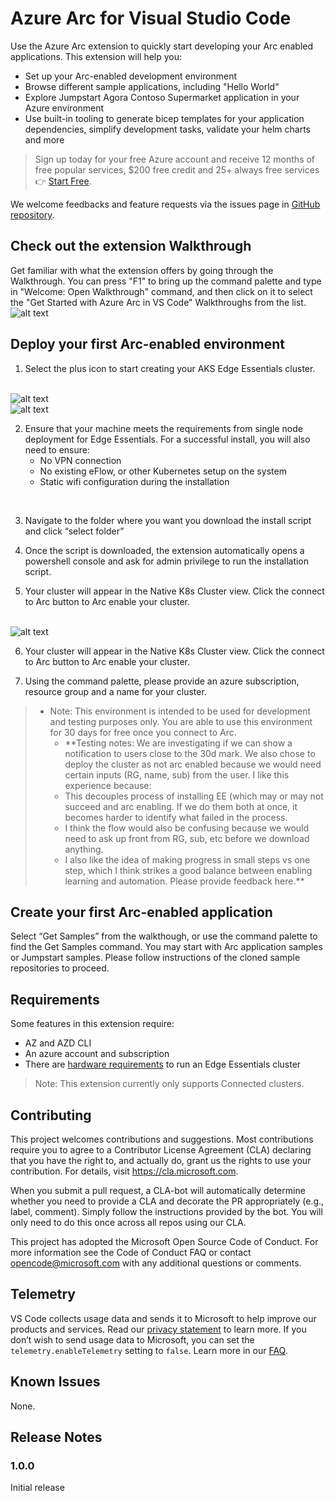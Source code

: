 # Azure Arc for Visual Studio Code 

Use the Azure Arc extension to quickly start developing your Arc enabled applications. This extension will help you: 

- Set up your Arc-enabled development environment
- Browse different sample applications, including "Hello World"
- Explore Jumpstart Agora Contoso Supermarket application in your Azure environment
- Use built-in tooling to generate bicep templates for your application dependencies, simplify development tasks, validate your helm charts and more 

> Sign up today for your free Azure account and receive 12 months of free popular services, $200 free credit and 25+ always free services 👉 [Start Free](https://azure.microsoft.com/free/open-source).

We welcome feedbacks and feature requests via the issues page in [GitHub repository](https://github.com/Azure/azurearc-dev).

## Check out the extension Walkthrough
Get familiar with what the extension offers by going through the Walkthrough. You can press "F1" to bring up the command palette and type in "Welcome: Open Walkthrough" command, and then click on it to select the "Get Started with Azure Arc in VS Code" Walkthroughs from the list.
<img src="https://petwsa.blob.core.windows.net/vscext/openWalkthrough.png" alt="alt text">

## Deploy your first Arc-enabled environment
1. Select the plus icon to start creating your AKS Edge Essentials cluster.
<br/>
<img src="https://petwsa.blob.core.windows.net/vscext/provisionAksEE.png" alt="alt text">
<br/>
<img src="https://petwsa.blob.core.windows.net/vscext/provisionAksEeNotification.png" alt="alt text">

2. Ensure that your machine meets the requirements from single node deployment for Edge Essentials. For a successful install, you will also need to ensure:
    - No VPN connection 
    - No existing eFlow, or other Kubernetes setup on the system 
    - Static wifi configuration during the installation

<br/>

3. Navigate to the folder where you want you download the install script and click “select folder” 

4. Once the script is downloaded, the extension automatically opens a powershell console and ask for admin privilege to run the installation script.

5. Your cluster will appear in the Native K8s Cluster view. Click the connect to Arc button to Arc enable your cluster.
<br/>
<img src="https://petwsa.blob.core.windows.net/vscext/connectToArcIcon.png" alt="alt text">

6. Your cluster will appear in the Native K8s Cluster view. Click the connect to Arc button to Arc enable your cluster. 

7. Using the command palette, please provide an azure subscription, resource group and a name for your cluster.

> - Note: This environment is intended to be used for development and testing purposes only. You are able to use this environment for 30 days for free once you connect to Arc.  
>   - **Testing notes: We are investigating if we can show a notification to users close to the 30d mark.
 We also chose to deploy the cluster as not arc enabled because we would need certain inputs (RG, name, sub) from the user. I like this experience because:
>   - This decouples process of installing EE (which may or may not succeed and arc enabling. If we do them both at once, it becomes harder to identify what failed in the process. 
>   - I think the flow would also be confusing because we would need to ask up front from RG, sub, etc before we download anything. 
>   - I also like the idea of making progress in small steps vs one step, which I think strikes a good balance between enabling learning and automation. 
Please provide feedback here.** 


## Create your first Arc-enabled application
Select “Get Samples” from the walkthough, or use the command palette to find the Get Samples command. You may start with Arc application samples or Jumpstart samples. Please follow instructions of the cloned sample repositories to proceed.

## Requirements

Some features in this extension require:
- AZ and AZD CLI
- An azure account and subscription
- There are [hardware requirements](https://learn.microsoft.com/en-us/azure/aks/hybrid/aks-edge-system-requirements) to run an Edge Essentials cluster

> Note: This extension currently only supports Connected clusters.

## Contributing

This project welcomes contributions and suggestions. Most contributions require you to agree to a Contributor License Agreement (CLA) declaring that you have the right to, and actually do, grant us the rights to use your contribution. For details, visit https://cla.microsoft.com.

When you submit a pull request, a CLA-bot will automatically determine whether you need to provide a CLA and decorate the PR appropriately (e.g., label, comment). Simply follow the instructions provided by the bot. You will only need to do this once across all repos using our CLA.

This project has adopted the Microsoft Open Source Code of Conduct. For more information see the Code of Conduct FAQ or contact opencode@microsoft.com with any additional questions or comments.

## Telemetry
VS Code collects usage data and sends it to Microsoft to help improve our products and services. Read our [privacy statement](https://privacy.microsoft.com/en-us/privacystatement) to learn more. If you don’t wish to send usage data to Microsoft, you can set the `telemetry.enableTelemetry` setting to `false`. Learn more in our [FAQ](https://code.visualstudio.com/docs/supporting/faq#_how-to-disable-telemetry-reporting).

## Known Issues

None.

## Release Notes

### 1.0.0

Initial release
